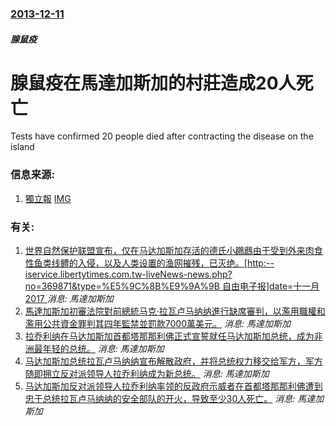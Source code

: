 ### [2013-12-11](/news/2013/12/11/index.md)

##### 腺鼠疫
#  腺鼠疫在馬達加斯加的村莊造成20人死亡 

Tests have confirmed 20 people died after contracting the disease on the island


### 信息来源:

1. [獨立報](http://www.independent.co.uk/news/world/africa/bubonic-plague-kills-20-in-madagascar-village-8997280.html) [IMG](https://static.independent.co.uk/s3fs-public/thumbnails/image/2013/07/03/22/pg-21-rats.jpg)

### 有关:

1. [ 世界自然保护联盟宣布，仅在马达加斯加存活的德氏小鸊鷉由于受到外来肉食性鱼类线鳢的入侵，以及人类设置的渔网摧残，已灭绝。[http:--iservice.libertytimes.com.tw-liveNews-news.php?no=369871&type=%E5%9C%8B%E9%9A%9B 自由电子报]date=十一月 2017 ](/zh/news/2010/05/26/世界自然保护联盟宣布-仅在马达加斯加存活的德氏小鸊鷉由于受到外来肉食性鱼类线鳢的入侵-以及人类设置的渔网摧残-已灭绝.md) _消息: 馬達加斯加_
2. [ 馬達加斯加初審法院對前總統马克·拉瓦卢马纳纳進行缺席審判，以濫用職權和濫用公共資金罪判其四年監禁並罰款7000萬美元。](/zh/news/2009/06/3/馬達加斯加初審法院對前總統马克-拉瓦卢马纳纳進行缺席審判-以濫用職權和濫用公共資金罪判其四年監禁並罰款7000萬美元.md) _消息: 馬達加斯加_
3. [拉乔利纳在马达加斯加首都塔那那利佛正式宣誓就任马达加斯加总统，成为非洲最年轻的总统。](/zh/news/2009/03/21/拉乔利纳在马达加斯加首都塔那那利佛正式宣誓就任马达加斯加总统-成为非洲最年轻的总统.md) _消息: 馬達加斯加_
4. [马达加斯加总统拉瓦卢马纳纳宣布解散政府，并将总统权力移交给军方，军方随即拥立反对派领导人拉乔利纳成为新总统。](/zh/news/2009/03/17/马达加斯加总统拉瓦卢马纳纳宣布解散政府-并将总统权力移交给军方-军方随即拥立反对派领导人拉乔利纳成为新总统.md) _消息: 馬達加斯加_
5. [马达加斯加反对派领导人拉乔利纳率领的反政府示威者在首都塔那那利佛遭到忠于总统拉瓦卢马纳纳的安全部队的开火，导致至少30人死亡。](/zh/news/2009/02/7/马达加斯加反对派领导人拉乔利纳率领的反政府示威者在首都塔那那利佛遭到忠于总统拉瓦卢马纳纳的安全部队的开火-导致至少30人.md) _消息: 馬達加斯加_
